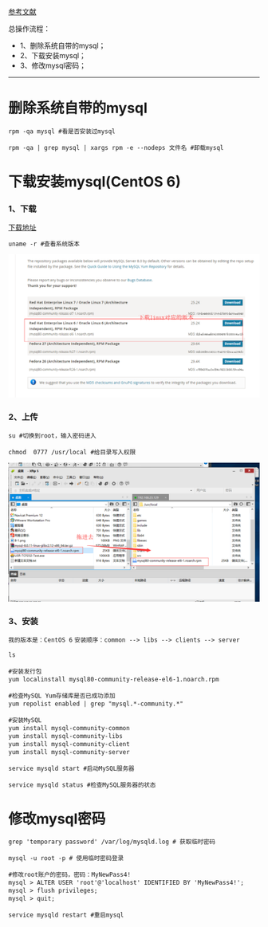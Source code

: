 [参考文献](https://dev.mysql.com/doc/mysql-repo-excerpt/5.6/en/linux-installation-yum-repo.html)

总操作流程：
- 1、删除系统自带的mysql；
- 2、下载安装mysql；
- 3、修改mysql密码；

----------

# 删除系统自带的mysql
```
rpm -qa mysql #看是否安装过mysql

rpm -qa | grep mysql | xargs rpm -e --nodeps 文件名 #卸载mysql
```
# 下载安装mysql(CentOS 6)
### 1、下载
[下载地址](https://dev.mysql.com/downloads/repo/yum/)
```
uname -r #查看系统版本
```
![](image/8-1.png)
### 2、上传
```
su #切换到root，输入密码进入

chmod  0777 /usr/local #给目录写入权限

```
![](image/8-2.png)
### 3、安装
`我的版本是：CentOS 6`
`安装顺序：common --> libs --> clients --> server`
```
ls 

#安装发行包
yum localinstall mysql80-community-release-el6-1.noarch.rpm

#检查MySQL Yum存储库是否已成功添加
yum repolist enabled | grep "mysql.*-community.*" 

#安装MySQL
yum install mysql-community-common
yum install mysql-community-libs
yum install mysql-community-client
yum install mysql-community-server

service mysqld start #启动MySQL服务器

service mysqld status #检查MySQL服务器的状态

```
# 修改mysql密码
```
grep 'temporary password' /var/log/mysqld.log # 获取临时密码

mysql -u root -p # 使用临时密码登录

#修改root账户的密码，密码：MyNewPass4!
mysql > ALTER USER 'root'@'localhost' IDENTIFIED BY 'MyNewPass4!';
mysql > flush privileges;
mysql > quit;

service mysqld restart #重启mysql
````
